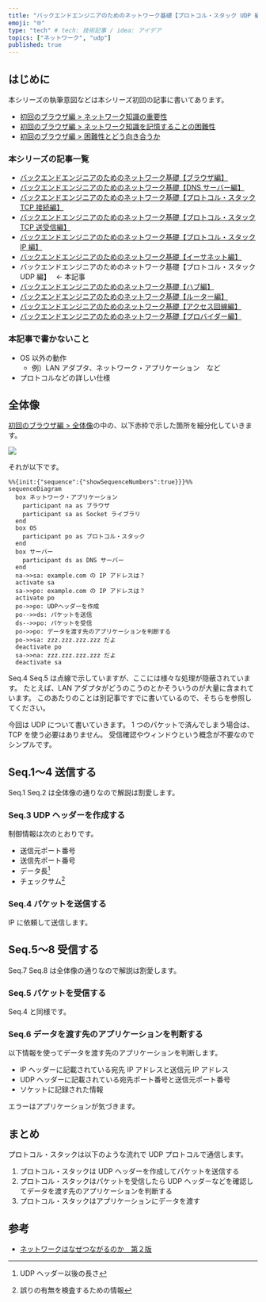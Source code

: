 ```yaml
---
title: "バックエンドエンジニアのためのネットワーク基礎【プロトコル・スタック UDP 編】"
emoji: "🌐"
type: "tech" # tech: 技術記事 / idea: アイデア
topics: ["ネットワーク", "udp"]
published: true
---
```


## はじめに

本シリーズの執筆意図などは本シリーズ初回の記事に書いてあります。

- [初回のブラウザ編 > ネットワーク知識の重要性](https://zenn.dev/jnkmtsd/articles/0d129a7aa0947b#%E3%83%8D%E3%83%83%E3%83%88%E3%83%AF%E3%83%BC%E3%82%AF%E7%9F%A5%E8%AD%98%E3%81%AE%E9%87%8D%E8%A6%81%E6%80%A7)
- [初回のブラウザ編 > ネットワーク知識を記憶することの困難性](https://zenn.dev/jnkmtsd/articles/0d129a7aa0947b#%E3%83%8D%E3%83%83%E3%83%88%E3%83%AF%E3%83%BC%E3%82%AF%E7%9F%A5%E8%AD%98%E3%82%92%E8%A8%98%E6%86%B6%E3%81%99%E3%82%8B%E3%81%93%E3%81%A8%E3%81%AE%E5%9B%B0%E9%9B%A3%E6%80%A7)
- [初回のブラウザ編 > 困難性とどう向き合うか](https://zenn.dev/jnkmtsd/articles/0d129a7aa0947b#%E5%9B%B0%E9%9B%A3%E6%80%A7%E3%81%A8%E3%81%A9%E3%81%86%E5%90%91%E3%81%8D%E5%90%88%E3%81%86%E3%81%8B)

### 本シリーズの記事一覧

- [バックエンドエンジニアのためのネットワーク基礎【ブラウザ編】](https://zenn.dev/jnkmtsd/articles/0d129a7aa0947b)
- [バックエンドエンジニアのためのネットワーク基礎【DNS サーバー編】](https://zenn.dev/jnkmtsd/articles/e59e42beec39e0)
- [バックエンドエンジニアのためのネットワーク基礎【プロトコル・スタック TCP 接続編】](https://zenn.dev/jnkmtsd/articles/e0ecb28f1875f2)
- [バックエンドエンジニアのためのネットワーク基礎【プロトコル・スタック TCP 送受信編】](https://zenn.dev/jnkmtsd/articles/37a25508b30635)
- [バックエンドエンジニアのためのネットワーク基礎【プロトコル・スタック IP 編】](https://zenn.dev/jnkmtsd/articles/61f104becc1750)
- [バックエンドエンジニアのためのネットワーク基礎【イーサネット編】](https://zenn.dev/jnkmtsd/articles/c50f9113995773)
- バックエンドエンジニアのためのネットワーク基礎【プロトコル・スタック UDP 編】　 ← 本記事
- [バックエンドエンジニアのためのネットワーク基礎【ハブ編】](https://zenn.dev/jnkmtsd/articles/24874950f6e4ea)
- [バックエンドエンジニアのためのネットワーク基礎【ルーター編】](https://zenn.dev/jnkmtsd/articles/e11381c0cafe3e)
- [バックエンドエンジニアのためのネットワーク基礎【アクセス回線編】](https://zenn.dev/jnkmtsd/articles/b8588f4326dc73)
- [バックエンドエンジニアのためのネットワーク基礎【プロバイダー編】](https://zenn.dev/jnkmtsd/articles/52b465bc9d8d97)

### 本記事で書かないこと

- OS 以外の動作
  - 例）LAN アダプタ、ネットワーク・アプリケーション　など
- プロトコルなどの詳しい仕様

## 全体像

[初回のブラウザ編 > 全体像](https://zenn.dev/jnkmtsd/articles/0d129a7aa0947b#%E5%85%A8%E4%BD%93%E5%83%8F)の中の、以下赤枠で示した箇所を細分化していきます。

![](https://storage.googleapis.com/zenn-user-upload/f8cda93f5ee5-20231220.png)

それが以下です。

```mermaid
%%{init:{"sequence":{"showSequenceNumbers":true}}}%%
sequenceDiagram
  box ネットワーク・アプリケーション
    participant na as ブラウザ
    participant sa as Socket ライブラリ
  end
  box OS
    participant po as プロトコル・スタック
  end
  box サーバー
    participant ds as DNS サーバー
  end
  na->>sa: example.com の IP アドレスは？
  activate sa
  sa->>po: example.com の IP アドレスは？
  activate po
  po->>po: UDPヘッダーを作成
  po-->>ds: パケットを送信
  ds-->>po: パケットを受信
  po->>po: データを渡す先のアプリケーションを判断する
  po->>sa: zzz.zzz.zzz.zzz だよ
  deactivate po
  sa->>na: zzz.zzz.zzz.zzz だよ
  deactivate sa
```

Seq.4 Seq.5 は点線で示していますが、ここには様々な処理が隠蔽されています。
たとえば、LAN アダプタがどうのこうのとかそういうのが大量に含まれています。
このあたりのことは別記事ですでに書いているので、そちらを参照してください。

今回は UDP について書いていきます。
1 つのパケットで済んでしまう場合は、TCP を使う必要はありません。
受信確認やウィンドウという概念が不要なのでシンプルです。

## Seq.1〜4 送信する

Seq.1 Seq.2 は全体像の通りなので解説は割愛します。

### Seq.3 UDP ヘッダーを作成する

制御情報は次のとおりです。

- 送信元ポート番号
- 送信先ポート番号
- データ長[^1]
- チェックサム[^2]

[^1]: UDP ヘッダー以後の長さ
[^2]: 誤りの有無を検査するための情報

### Seq.4 パケットを送信する

IP に依頼して送信します。

## Seq.5〜8 受信する

Seq.7 Seq.8 は全体像の通りなので解説は割愛します。

### Seq.5 パケットを受信する

Seq.4 と同様です。

### Seq.6 データを渡す先のアプリケーションを判断する

以下情報を使ってデータを渡す先のアプリケーションを判断します。

- IP ヘッダーに記載されている宛先 IP アドレスと送信元 IP アドレス
- UDP ヘッダーに記載されている宛先ポート番号と送信元ポート番号
- ソケットに記録された情報

エラーはアプリケーションが気づきます。

## まとめ

プロトコル・スタックは以下のような流れで UDP プロトコルで通信します。

1. プロトコル・スタックは UDP ヘッダーを作成してパケットを送信する
2. プロトコル・スタックはパケットを受信したら UDP ヘッダーなどを確認してデータを渡す先のアプリケーションを判断する
3. プロトコル・スタックはアプリケーションにデータを渡す

## 参考

- [ネットワークはなぜつながるのか　第２版](https://www.amazon.co.jp/dp/B077XSB8BS)
